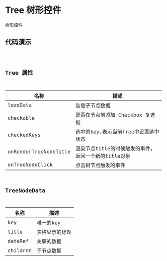 # Tree 树形控件

树形控件

## 代码演示

<code src="../../../ushio/tree/Tree.tsx" />

## Tree 属性

|名称         | 描述
|----         |------
|loadData    | 装载子节点数据
|checkable   | 是否在节点前添加 Checkbox 复选框
|checkedKeys  | 选中的key,表示当前Tree中设置选中状态
|onRenderTreeNodeTitle  | 渲染节点title的时候触发的事件，返回一个新的title对象
|onTreeNodeClick       | 点击树节点触发的事件

## TreeNodeData 

|名称        | 描述
|----        |------
|key         |唯一的key
|title       |表格显示的标题
|dataRef     |关联的数据
|children    | 子节点数据

